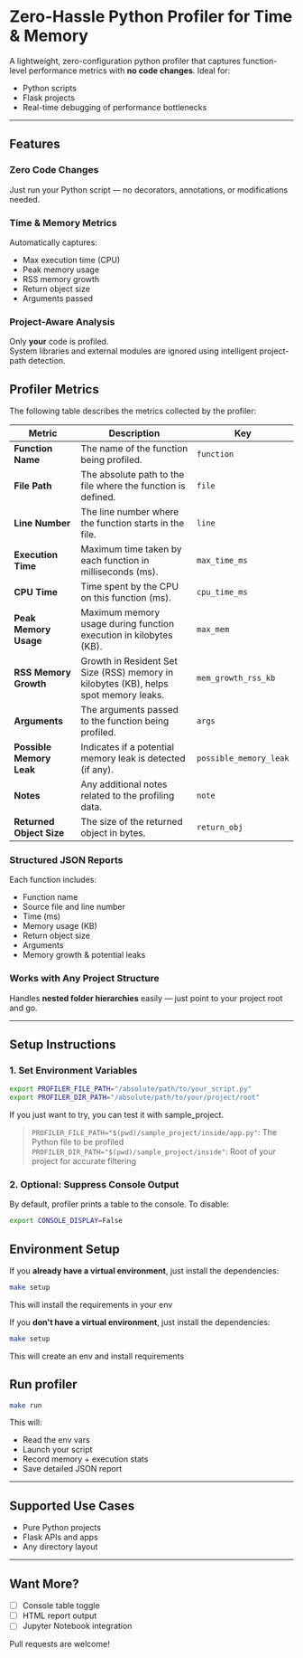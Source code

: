 # Zero-Hassle Python Profiler for Time & Memory

A lightweight, zero-configuration python profiler that captures function-level performance metrics with **no code changes**. Ideal for:

- Python scripts  
- Flask projects  
- Real-time debugging of performance bottlenecks  

---

## Features

### Zero Code Changes
Just run your Python script — no decorators, annotations, or modifications needed.

### Time & Memory Metrics
Automatically captures:
- Max execution time (CPU)
- Peak memory usage
- RSS memory growth
- Return object size
- Arguments passed

### Project-Aware Analysis
Only **your** code is profiled.  
System libraries and external modules are ignored using intelligent project-path detection.

## Profiler Metrics

The following table describes the metrics collected by the profiler:

| **Metric**               | **Description**                                                                                   | **Key**                           |
|--------------------------|---------------------------------------------------------------------------------------------------|-----------------------------------|
| **Function Name**         | The name of the function being profiled.                                                          | `function`                        |
| **File Path**             | The absolute path to the file where the function is defined.                                      | `file`                            |
| **Line Number**           | The line number where the function starts in the file.                                            | `line`                            |
| **Execution Time**        | Maximum time taken by each function in milliseconds (ms).                                         | `max_time_ms`                     |
| **CPU Time**              | Time spent by the CPU on this function (ms).                                                      | `cpu_time_ms`                     |
| **Peak Memory Usage**     | Maximum memory usage during function execution in kilobytes (KB).                                 | `max_mem`                         |
| **RSS Memory Growth**     | Growth in Resident Set Size (RSS) memory in kilobytes (KB), helps spot memory leaks.              | `mem_growth_rss_kb`               |
| **Arguments**             | The arguments passed to the function being profiled.                                              | `args`                            |
| **Possible Memory Leak**  | Indicates if a potential memory leak is detected (if any).                                        | `possible_memory_leak`            |
| **Notes**                 | Any additional notes related to the profiling data.                                               | `note`                            |
| **Returned Object Size**  | The size of the returned object in bytes.                                                         | `return_obj`                      |



### Structured JSON Reports
Each function includes:
- Function name
- Source file and line number
- Time (ms)
- Memory usage (KB)
- Return object size
- Arguments
- Memory growth & potential leaks

### Works with Any Project Structure
Handles **nested folder hierarchies** easily — just point to your project root and go.

---

## Setup Instructions

### 1. Set Environment Variables

```bash
export PROFILER_FILE_PATH="/absolute/path/to/your_script.py"
export PROFILER_DIR_PATH="/absolute/path/to/your/project/root"
```
If you just want to try, you can test it with sample_project. 
> `PROFILER_FILE_PATH="$(pwd)/sample_project/inside/app.py"`: The Python file to be profiled  
> `PROFILER_DIR_PATH="$(pwd)/sample_project/inside"`: Root of your project for accurate filtering

### 2. Optional: Suppress Console Output

By default, profiler prints a table to the console. To disable:

```bash
export CONSOLE_DISPLAY=False
```
## Environment Setup

If you **already have a virtual environment**, just install the dependencies:

```bash
make setup
```

This will install the requirements in your env

If you **don't have a virtual environment**, just install the dependencies:

```bash
make setup
```

This will create an env and install requirements

## Run profiler

```bash
make run
```


This will:
- Read the env vars
- Launch your script
- Record memory + execution stats
- Save detailed JSON report

---

## Supported Use Cases

- Pure Python projects
- Flask APIs and apps
- Any directory layout

---

## Want More?

- [ ] Console table toggle
- [ ] HTML report output
- [ ] Jupyter Notebook integration

Pull requests are welcome!
